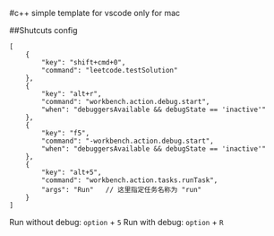 #c++ simple template for vscode
only for mac

##Shutcuts config

```
[
    {
        "key": "shift+cmd+0",
        "command": "leetcode.testSolution"
    },
    {
        "key": "alt+r",
        "command": "workbench.action.debug.start",
        "when": "debuggersAvailable && debugState == 'inactive'"
    },
    {
        "key": "f5",
        "command": "-workbench.action.debug.start",
        "when": "debuggersAvailable && debugState == 'inactive'"
    },
    {
        "key": "alt+5",
        "command": "workbench.action.tasks.runTask",
        "args": "Run"   // 这里指定任务名称为 "run"
    }
]
```
Run without debug: `option` + `5`
Run with debug: `option` + `R`
